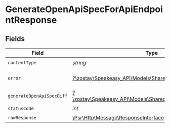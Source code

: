 # GenerateOpenApiSpecForApiEndpointResponse


## Fields

| Field                                                                                                          | Type                                                                                                           | Required                                                                                                       | Description                                                                                                    |
| -------------------------------------------------------------------------------------------------------------- | -------------------------------------------------------------------------------------------------------------- | -------------------------------------------------------------------------------------------------------------- | -------------------------------------------------------------------------------------------------------------- |
| `contentType`                                                                                                  | *string*                                                                                                       | :heavy_check_mark:                                                                                             | N/A                                                                                                            |
| `error`                                                                                                        | [?\zostay\Speakeasy_API\Models\Shared\Error](../../models/shared/Error.md)                                     | :heavy_minus_sign:                                                                                             | Default error response                                                                                         |
| `generateOpenApiSpecDiff`                                                                                      | [?\zostay\Speakeasy_API\Models\Shared\GenerateOpenApiSpecDiff](../../models/shared/GenerateOpenApiSpecDiff.md) | :heavy_minus_sign:                                                                                             | OK                                                                                                             |
| `statusCode`                                                                                                   | *int*                                                                                                          | :heavy_check_mark:                                                                                             | N/A                                                                                                            |
| `rawResponse`                                                                                                  | [\Psr\Http\Message\ResponseInterface](https://www.php-fig.org/psr/psr-7/#33-psrhttpmessageresponseinterface)   | :heavy_minus_sign:                                                                                             | N/A                                                                                                            |